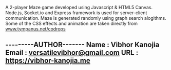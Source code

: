 A 2-player Maze game developed using Javascript & HTML5 Canvas.
Node.js, Socket.io and Express framework is used for server-client communication.
Maze is generated randomly using graph search alogithms.
Some of the CSS effects and animation are taken directly from www.tympanus.net/codrops 


---------AUTHOR-------
Name : Vibhor Kanojia
Email : versatilevibhor@gmail.com
URL : https://vibhor-kanojia.me
----------------------

